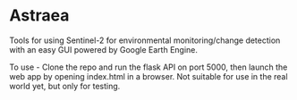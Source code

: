 # Astraea

Tools for using Sentinel-2 for environmental monitoring/change detection with an easy GUI powered by Google Earth Engine. 

To use - Clone the repo and run the flask API on port 5000, then launch the web app by opening index.html in a browser. Not suitable for use in the real world yet, but only for testing. 